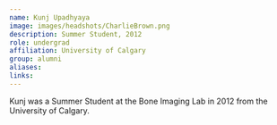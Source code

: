 ```yaml
---
name: Kunj Upadhyaya
image: images/headshots/CharlieBrown.png
description: Summer Student, 2012
role: undergrad
affiliation: University of Calgary
group: alumni
aliases: 
links:
---
```


Kunj was a Summer Student at the Bone Imaging Lab in 2012 from the University of Calgary.